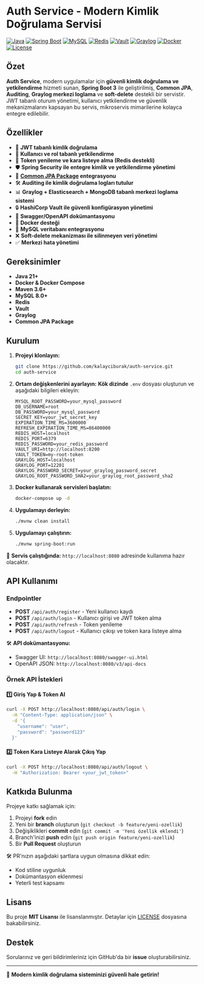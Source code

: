 # Auth Service - Modern Kimlik Doğrulama Servisi

[![Java](https://img.shields.io/badge/Java-21-orange.svg)](https://openjdk.org/projects/jdk/21/)
[![Spring Boot](https://img.shields.io/badge/Spring%20Boot-3.4.2-brightgreen.svg)](https://spring.io/projects/spring-boot)
[![MySQL](https://img.shields.io/badge/MySQL-Latest-blue.svg)](https://www.mysql.com/)
[![Redis](https://img.shields.io/badge/Redis-Enabled-red.svg)](https://redis.io/)
[![Vault](https://img.shields.io/badge/Vault-Enabled-black.svg)](https://www.vaultproject.io/)
[![Graylog](https://img.shields.io/badge/Graylog-Enabled-purple.svg)](https://www.graylog.org/)
[![Docker](https://img.shields.io/badge/Docker-Enabled-blue.svg)](https://www.docker.com/)
[![License](https://img.shields.io/badge/License-MIT-white.svg)](LICENSE.txt)

## Özet

**Auth Service**, modern uygulamalar için **güvenli kimlik doğrulama ve yetkilendirme** hizmeti sunan, **Spring Boot 3**
ile geliştirilmiş, **Common JPA**, **Auditing**, **Graylog merkezi loglama** ve **soft-delete** destekli bir servistir.
JWT tabanlı oturum yönetimi, kullanıcı yetkilendirme ve güvenlik mekanizmalarını kapsayan bu servis, mikroservis
mimarilerine kolayca entegre edilebilir.

## Özellikler

- 🔐 **JWT tabanlı kimlik doğrulama**
- 👥 **Kullanıcı ve rol tabanlı yetkilendirme**
- 🔄 **Token yenileme ve kara listeye alma (Redis destekli)**
- 🛡️ **Spring Security ile entegre kimlik ve yetkilendirme yönetimi**
- 📜 **[Common JPA Package](https://github.com/kalayciburak/common-jpa-package) entegrasyonu**
- 🛠  **Auditing ile kimlik doğrulama logları tutulur**
- 📊 **Graylog + Elasticsearch + MongoDB tabanlı merkezi loglama sistemi**
- 🔒 **HashiCorp Vault ile güvenli konfigürasyon yönetimi**
- 📝 **Swagger/OpenAPI dokümantasyonu**
- 💪 **Docker desteği**
- 🛃️ **MySQL veritabanı entegrasyonu**
- ❌ **Soft-delete mekanizması ile silinmeyen veri yönetimi**
- ✅ **Merkezi hata yönetimi**

## Gereksinimler

- **Java 21+**
- **Docker & Docker Compose**
- **Maven 3.6+**
- **MySQL 8.0+**
- **Redis**
- **Vault**
- **Graylog**
- **Common JPA Package**

## Kurulum

1. **Projeyi klonlayın:**
   ```bash
   git clone https://github.com/kalayciburak/auth-service.git
   cd auth-service
   ```

2. **Ortam değişkenlerini ayarlayın:**
   **Kök dizinde** `.env` dosyası oluşturun ve aşağıdaki bilgileri ekleyin:
   ```properties
   MYSQL_ROOT_PASSWORD=your_mysql_password
   DB_USERNAME=root
   DB_PASSWORD=your_mysql_password
   SECRET_KEY=your_jwt_secret_key
   EXPIRATION_TIME_MS=3600000
   REFRESH_EXPIRATION_TIME_MS=86400000
   REDIS_HOST=localhost
   REDIS_PORT=6379
   REDIS_PASSWORD=your_redis_password
   VAULT_URI=http://localhost:8200
   VAULT_TOKEN=my-root-token
   GRAYLOG_HOST=localhost
   GRAYLOG_PORT=12201
   GRAYLOG_PASSWORD_SECRET=your_graylog_password_secret
   GRAYLOG_ROOT_PASSWORD_SHA2=your_graylog_root_password_sha2
   ```

3. **Docker kullanarak servisleri başlatın:**
   ```bash
   docker-compose up -d
   ```

4. **Uygulamayı derleyin:**
   ```bash
   ./mvnw clean install
   ```

5. **Uygulamayı çalıştırın:**
   ```bash
   ./mvnw spring-boot:run
   ```

📌 **Servis çalıştığında:** `http://localhost:8080` adresinde kullanıma hazır olacaktır.

## API Kullanımı

### Endpointler

- **POST** `/api/auth/register` - Yeni kullanıcı kaydı
- **POST** `/api/auth/login` - Kullanıcı girişi ve JWT token alma
- **POST** `/api/auth/refresh` - Token yenileme
- **POST** `/api/auth/logout` - Kullanıcı çıkışı ve token kara listeye alma

🛠 **API dokümantasyonu:**

- Swagger UI: `http://localhost:8080/swagger-ui.html`
- OpenAPI JSON: `http://localhost:8080/v3/api-docs`

### Örnek API İstekleri

#### **1️⃣ Giriş Yap & Token Al**

```bash
curl -X POST http://localhost:8080/api/auth/login \
  -H "Content-Type: application/json" \
  -d '{
    "username": "user",
    "password": "password123"
  }'
```

#### **2️⃣ Token Kara Listeye Alarak Çıkış Yap**

```bash
curl -X POST http://localhost:8080/api/auth/logout \
  -H "Authorization: Bearer <your_jwt_token>"
```

## Katkıda Bulunma

Projeye katkı sağlamak için:

1. Projeyi **fork** edin
2. Yeni bir **branch** oluşturun (`git checkout -b feature/yeni-ozellik`)
3. Değişiklikleri **commit** edin (`git commit -m 'Yeni özellik eklendi'`)
4. Branch'inizi **push** edin (`git push origin feature/yeni-ozellik`)
5. Bir **Pull Request** oluşturun

🛠 PR'nızın aşağıdaki şartlara uygun olmasına dikkat edin:

- Kod stiline uygunluk
- Dokümantasyon eklenmesi
- Yeterli test kapsamı

## Lisans

Bu proje **MIT Lisansı** ile lisanslanmıştır. Detaylar için [LICENSE](LICENSE.txt) dosyasına bakabilirsiniz.

## Destek

Sorularınız ve geri bildirimleriniz için GitHub'da bir **issue** oluşturabilirsiniz.

---
💙 **Modern kimlik doğrulama sisteminizi güvenli hale getirin!**